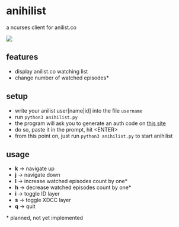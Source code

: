 anihilist
=========
a ncurses client for anilist.co

![](http://moc.sirtetris.com/anihilist.png)

features
--------
* display anilist.co watching list
* change number of watched episodes\*

setup
-----
* write your anilist user[name|id] into the file `username`
* run `python3 anihilist.py`
* the program will ask you to generate an auth code on [this site](http://moc.sirtetris.com/anihilist/echocode.php)
* do so, paste it in the prompt, hit \<ENTER>
* from this point on, just run `python3 anihilist.py` to start anihilist

usage
-----
* **k** -> navigate up
* **j** -> navigate down
* **l** -> increase watched episodes count by one\*
* **h** -> decrease watched episodes count by one\*
* **i** -> toggle ID layer
* **s** -> toggle XDCC layer
* **q** -> quit

\* planned, not yet implemented
